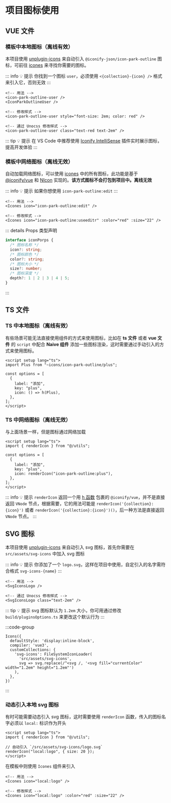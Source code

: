 # 项目图标使用

## VUE 文件

### 模板中本地图标（离线有效）

本项目使用 [unplugin-icons](https://github.com/unplugin/unplugin-icons#auto-importing) 来自动引入 `@iconify-json/icon-park-outline` 图标，可前往 [icones](https://icones.js.org/collection/icon-park-outline) 来寻找你需要的图标。

::: info 💡 提示
你找到一个图标 `user`，必须使用 `<{collection}-{icon} />` 格式来引入它，否则无效
:::

```vue [vue]
<!-- 用法 -->
<icon-park-outline-user />
<IconParkOutlineUser />

<!-- 修改样式 -->
<icon-park-outline-user style="font-size: 2em; color: red" />

<!-- 通过 Unocss 修改样式 -->
<icon-park-outline-user class="text-red text-2em" />
```

::: tip 💡 提示
在 VS Code 中推荐使用 [Iconify IntelliSense](https://marketplace.visualstudio.com/items?itemName=antfu.iconify) 插件实时展示图标，提高开发体验
:::

### 模板中网络图标（离线无效）

自动加载网络图标，可以使用 [icones](https://icones.js.org) 中的所有图标，此功能是基于 [@iconify/vue](https://iconify.design/docs/icon-components/vue/) 和 [NIcon](https://www.naiveui.com/zh-CN/light/components/icon) 实现的。**该方式图标不会打包到项目中。离线无效**

::: info 💡 提示
如果你想使用 `icon-park-outline:edit`
:::

```vue [vue]
<!-- 用法 -->
<Icones icon="icon-park-outline:edit" />

<!-- 修改样式 -->
<Icones icon="icon-park-outline:useeditr" :color="red" :size="22" />
```

::: details Props 类型声明

```ts
interface iconPorps {
  /* 图标名称 */
  icon?: string;
  /* 图标颜色 */
  color?: string;
  /* 图标大小 */
  size?: number;
  /* 图标深度 */
  depth?: 1 | 2 | 3 | 4 | 5;
}
```

:::

## TS 文件

### TS 中本地图标（离线有效）

有些场景可能无法直接使用组件的方式来使用图标，比如在 **ts 文件** 或者 **vue 文件** 的 `script` 中配合 **Naive 组件** 添加一些图标渲染，这时需要通过手动引入的方式来使用图标。

```vue [vue]
<script setup lang="ts">
import Plus from "~icons/icon-park-outline/plus";

const options = [
  {
    label: "添加",
    key: "plus",
    icon: () => h(Plus),
  },
];
</script>
```

### TS 中网络图标（离线无效）

与上面场景一样，但是图标通过网络加载

```vue [vue]
<script setup lang="ts">
import { renderIcon } from "@/utils";

const options = [
  {
    label: "添加",
    key: "plus",
    icon: renderIcon("icon-park-outline:plus"),
  },
];
</script>
```

::: info 💡 提示
`renderIcon` 返回一个用 [h 函数](https://cn.vuejs.org/api/render-function.html#h) 包裹的 `@iconify/vue`，并不是直接返回 `VNode` 节点，根据需要，它的用法可能是 `renderIcon('{collection}:{icon}')` 或者 `renderIcon('{collection}:{icon}')()`，后一种方法是直接返回 `VNode` 节点。
:::

## SVG 图标

本项目使用 [unplugin-icons](https://github.com/unplugin/unplugin-icons#auto-importing) 来自动引入 svg 图标，首先你需要在 `src/assets/svg-icons` 中加入 svg 图标

::: info 💡 提示
你添加了一个 `logo.svg`，这样在项目中使用，自定引入的名字需符合格式 `svg-icons-{name}`
:::

```vue [vue]
<!-- 用法 -->
<SvgIconsLogo />

<!-- 通过 Unocss 修改样式 -->
<SvgIconsLogo class="text-2em" />
```

::: tip 💡 提示
svg 图标默认为 `1.2em` 大小，你可用通过修改 `build/pluginsOptions.ts` 来更改这个默认行为
:::

:::code-group

```ts{7} [build/pluginsOptions.ts]
Icons({
  defaultStyle: 'display:inline-block',
  compiler: 'vue3',
  customCollections: {
    'svg-icons': FileSystemIconLoader(
      'src/assets/svg-icons',
      svg => svg.replace(/^<svg /, '<svg fill="currentColor" width="1.2em" height="1.2em"')
    ),
  },
})
```

:::

### 动态引入本地 svg 图标

有时可能需要动态引入 svg 图标，这时需要使用 `renderIcon` 函数，传入的图标名字必须以 `local:` 标识作为开头

```vue [vue]
<script setup lang="ts">
import { renderIcon } from "@/utils";

// 自动引入 `/src/assets/svg-icons/logo.svg`
renderIcon("local:logo", { size: 20 });
</script>
```

在模板中则使用 `Icones` 组件来引入

```vue [vue]
<!-- 用法 -->
<Icones icon="local:logo" />

<!-- 修改样式 -->
<Icones icon="local:logo" :color="red" :size="22" />
```
